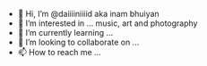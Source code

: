 - 👋 Hi, I’m @daiiiiniiiid aka inam bhuiyan
- 👀 I’m interested in ... music, art and photography
- 🌱 I’m currently learning ...
- 💞️ I’m looking to collaborate on ...
- 📫 How to reach me ...

<!---
daiiiiniiiid/daiiiiniiiid is a ✨ special ✨ repository because its `README.md` (this file) appears on your GitHub profile.
You can click the Preview link to take a look at your changes.
--->
